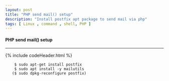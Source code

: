 ```yaml
---
layout: post
title: "PHP send mail() setup"
description: "Install postfix apt package to send mail via php"
tags: [ Linux , command , shell, PHP ]
---
```


#### PHP send mail() setup
---

{% include codeHeader.html %}
```
    $ sudo apt-get install postfix
    $ sudo apt install -y mailutils
   ($ sudo dpkg-reconfigure postfix)
```